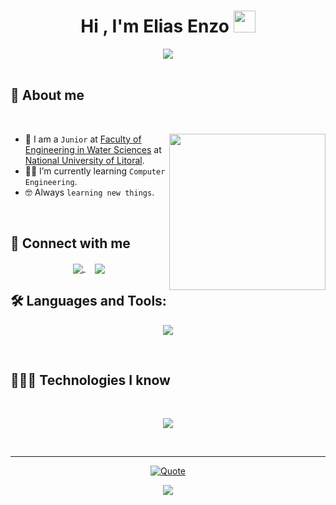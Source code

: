 <div align="center">
  <h1>Hi , I'm Elias Enzo <img src="https://media.giphy.com/media/hvRJCLFzcasrR4ia7z/giphy.gif" width="35"></h1>
  <a href="https://github.com/DenverCoder1/readme-typing-svg">
    <img src="https://readme-typing-svg.herokuapp.com?font=Time+New+Roman&color=%23C8BE25&size=25&center=true&vCenter=true&width=600&height=100&lines=Road+to+Full-stack+Developer;Computer+Engineering+Student;Always+learning+new+things">
  </a>
</div>
<br>

## 👤 About me
<br>

<picture> <img align="right" src="https://media.giphy.com/media/qgQUggAC3Pfv687qPC/giphy.gif" width = 250px></picture>

- :school: I am a `Junior` at [Faculty of Engineering in Water Sciences](https://www.fich.unl.edu.ar) at [National University of Litoral](https://www.unl.edu.ar).
- :student: I’m currently learning `Computer Engineering`.
- :nerd_face: Always `learning new things`.

<br>

## 💬 Connect with me
<p align="center">
<a href="mailto:enzovalentinoelias@gmail.com" target="blank">  <img align="center" src="https://img.shields.io/badge/enzovalentinoelias@gmail.com-D14836?style=for-the-badge&logo=gmail&logoColor=white" />  </a>   &nbsp;&nbsp;&nbsp; <a href="https://www.github.com/C0DEWithEnzo" target="blank"><img align="center" src="https://img.shields.io/badge/C0DEWithEnzo-100000?style=for-the-badge&logo=github&logoColor=white" /></a>

</p>

## 🛠️ Languages and Tools:
<p align="center">
  <a href="https://skillicons.dev">
    <img src="https://skillicons.dev/icons?i=cpp,vscode,github&perline=14" />
  </a>
</p>

<br> 

## 👨🏻‍💻 Technologies I know
<br>
<p align="center">
  <a href="https://skillicons.dev">
    <img src="https://skillicons.dev/icons?i=git,cpp,css,html,java,js,linux,mysql,nextjs,nodejs,py,react,redux,ts&perline=14" />
  </a>
</p>

<br>

---

<p align = "center">
	<a href="https://github.com/piyushsuthar/github-readme-quotes"> <img alt = "Quote" src="https://quotes-github-readme.vercel.app/api?type=horizontal&theme=tokyonight&animation=grow_out_in&quoteCategory=programming">
</p>
		
<div>
  <p align="center">
	<a href="https://github.com/C0DEWithEnzo/Fupro-y-Poo">
      		<img src="https://github-readme-stats.vercel.app/api/pin/?username=C0DEWithEnzo&repo=Fupro-y-Poo&theme=tokyonight"/>
    	</a>
  </p>
</div>
</details>

</br></br>
	
